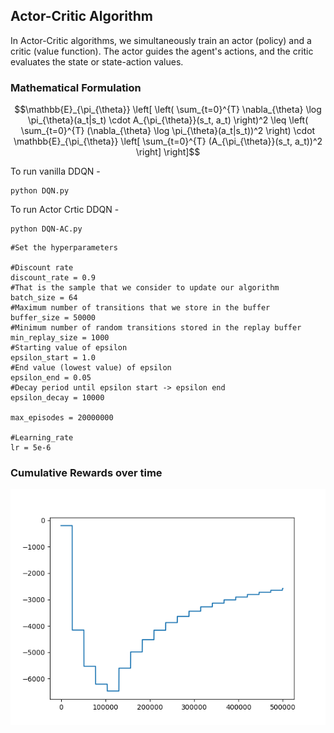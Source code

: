 ## Actor-Critic Algorithm

In Actor-Critic algorithms, we simultaneously train an actor (policy) and a critic (value function). The actor guides the agent's actions, and the critic evaluates the state or state-action values.


### Mathematical Formulation


```math
\mathbb{E}_{\pi_{\theta}} \left[ \left( \sum_{t=0}^{T} \nabla_{\theta} \log \pi_{\theta}(a_t|s_t) \cdot A_{\pi_{\theta}}(s_t, a_t) \right)^2 \leq \left( \sum_{t=0}^{T} (\nabla_{\theta} \log \pi_{\theta}(a_t|s_t))^2 \right) \cdot \mathbb{E}_{\pi_{\theta}} \left[ \sum_{t=0}^{T} (A_{\pi_{\theta}}(s_t, a_t))^2 \right] \right]
```

To run vanilla DDQN - 

```
python DQN.py
```

To run Actor Crtic DDQN - 

```
python DQN-AC.py
```
```
#Set the hyperparameters

#Discount rate
discount_rate = 0.9
#That is the sample that we consider to update our algorithm
batch_size = 64
#Maximum number of transitions that we store in the buffer
buffer_size = 50000
#Minimum number of random transitions stored in the replay buffer
min_replay_size = 1000
#Starting value of epsilon
epsilon_start = 1.0
#End value (lowest value) of epsilon
epsilon_end = 0.05
#Decay period until epsilon start -> epsilon end
epsilon_decay = 10000

max_episodes = 20000000

#Learning_rate
lr = 5e-6
```
### Cumulative Rewards over time
![plot](agentL1.png)
